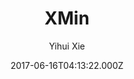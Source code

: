 ---
title: XMin
github: https://github.com/yihui/hugo-xmin
demo: https://xmin.yihui.org/
author: Yihui Xie
ssg:
  - Hugo
cms:
  - Markdown
date: 2017-06-16T04:13:22.000Z
description: >-
  eXtremely Minimal Hugo theme: about 150 lines of code in total, including HTML
  and CSS (with no dependencies)
draft: false
publish_date: '2017-06-16T04:13:22Z'
update_date: '2023-01-26T04:07:22Z'
github_star: 532
github_fork: 293
---